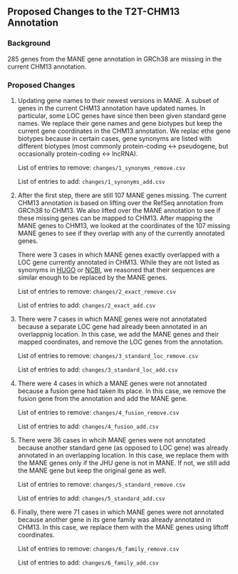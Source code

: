 ## Proposed Changes to the T2T-CHM13 Annotation

### Background
285 genes from the MANE gene annotation in GRCh38 are missing in the current CHM13 annotation. 

### Proposed Changes
1.  Updating gene names to their newest versions in MANE. 
A subset of genes in the current CHM13 annotation have updated names. In particular, some LOC genes have 
since then been given standard gene names. We replace their gene names and gene biotypes but keep the 
current gene coordinates in the CHM13 annotation. We replac ethe gene biotypes because in certain cases, 
gene synonyms are listed with different biotypes (most commonly protein-coding <-> pseudogene, but occasionally 
protein-coding <-> lncRNA).

    List of entries to remove: `changes/1_synonyms_remove.csv`

    List of entries to add: `changes/1_synonyms_add.csv`

2.  After the first step, there are still 107 MANE genes missing. The current CHM13 annotation is based on lifting over the RefSeq annotation from GRCh38 to CHM13. We also lifted over the MANE annotation to see if these missing genes can be mapped to CHM13. After mapping the MANE genes to CHM13, we looked at the coordinates 
of the 107 missing MANE genes to see if they overlap with any of the currently annotated genes. 

    There were 3 cases in which MANE genes exactly overlapped with a LOC gene currently annotated in CHM13. While they are not listed as synonyms in [HUGO](https://www.genenames.org/) or [NCBI](https://www.ncbi.nlm.nih.gov/), we reasoned that their sequences are similar enough to be replaced by the MANE genes. 

    List of entries to remove: `changes/2_exact_remove.csv`

    List of entries to add: `changes/2_exact_add.csv`

3. There were 7 cases in which MANE genes were not annotatated because a separate LOC gene had already been annotated in an overlappnig location. In this case,
we add the MANE genes and their mapped coordinates, and remove the LOC genes from the annotation. 

    List of entries to remove: `changes/3_standard_loc_remove.csv`

    List of entries to add: `changes/3_standard_loc_add.csv`

4. There were 4 cases in which a MANE genes were not annotated because a fusion gene had taken its place. In this case, we remove the fusion gene from the annotation and add the MANE gene. 

    List of entries to remove: `changes/4_fusion_remove.csv`

    List of entries to add: `changes/4_fusion_add.csv`

5. There were 36 cases in whcih MANE genes were not annotated because another standard gene (as opposed to LOC gene) was already annotated in an overlapping location. In this case, we replace them with the MANE genes only if the JHU gene is not in MANE. If not, we still add the MANE gene but keep the original gene as well. 

    List of entries to remove: `changes/5_standard_remove.csv`

    List of entries to add: `changes/5_standard_add.csv`

6. Finally, there were 71 cases in which MANE genes were not annotated because another gene in its gene family was already annotated in CHM13. In this case, we replace them with the MANE genes using liftoff coordinates. 

    List of entries to remove: `changes/6_family_remove.csv`
    
    List of entries to add: `changes/6_family_add.csv`